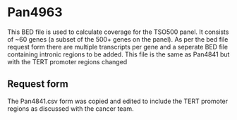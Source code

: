 # Pan4963
This BED file is used to calculate coverage for the TSO500 panel.
It consists of ~60 genes (a subset of the 500+ genes on the panel).
As per the bed file request form there are multiple transcripts per gene and a seperate BED file containing intronic regions to be added.
This file is the same as Pan4841 but with the TERT promoter regions changed

## Request form
The Pan4841.csv form was copied and edited to include the TERT promoter regions as discussed with the cancer team.